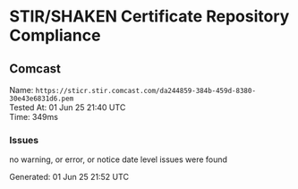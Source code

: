 # STIR/SHAKEN Certificate Repository Compliance

## Comcast

Name: `https://sticr.stir.comcast.com/da244859-384b-459d-8380-30e43e6831d6.pem`\
Tested At: 01 Jun 25 21:40 UTC\
Time: 349ms

### Issues

no warning, or error, or notice date level issues were found

Generated: 01 Jun 25 21:52 UTC